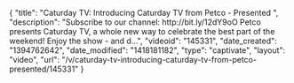 {
    "title": "Caturday TV: Introducing Caturday TV from Petco - Presented ",
    "description": "Subscribe to our channel: http:\/\/bit.ly\/12dY9oO Petco presents Caturday TV, a whole new way to celebrate the best part of the weekend! Enjoy the show - and d...",
    "videoid": "145331",
    "date_created": "1394762642",
    "date_modified": "1418181182",
    "type": "captivate",
    "layout": "video",
    "url": "\/v\/caturday-tv-introducing-caturday-tv-from-petco-presented\/145331"
}